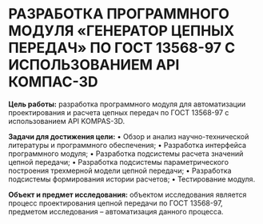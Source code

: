 # РАЗРАБОТКА ПРОГРАММНОГО МОДУЛЯ «ГЕНЕРАТОР ЦЕПНЫХ ПЕРЕДАЧ» ПО ГОСТ 13568-97 С ИСПОЛЬЗОВАНИЕМ API КОМПАС-3D

**Цель работы:** разработка программного модуля для автоматизации проектирования и расчета цепных передач по ГОСТ 13568-97 с использованием API KOMPAS-3D.

**Задачи для достижения цели:**
• Обзор и анализ научно-технической литературы и программного обеспечения;
• Разработка интерфейса программного модуля;
• Разработка подсистемы расчета значений цепной передачи;
• Разработка подсистемы параметрического построения трехмерной модели цепной передачи;
• Разработка подсистемы формирования истории расчетов;
• Тестирование модуля.

**Объект и предмет исследования:** объектом исследования является процесс проектирования цепной передачи по ГОСТ 13568-97, предметом исследования – автоматизация данного процесса.


